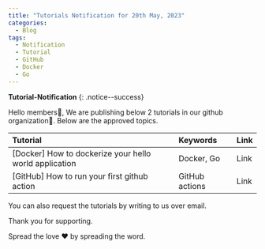 ```yaml
---
title: "Tutorials Notification for 20th May, 2023"
categories:
  - Blog
tags:
  - Notification
  - Tutorial
  - GitHub
  - Docker
  - Go
---
```


**Tutorial-Notification** 
{: .notice--success}

Hello members👋, We are publishing below 2 tutorials in our github organization🏫. Below are the approved topics.

| **Tutorial** | **Keywords** | **Link** |
|:-----|:-----|:-----|
| [Docker] How to dockerize your hello world application | Docker, Go| Link |
| [GitHub] How to run your first github action       | GitHub actions | Link |

You can also request the tutorials by writing to us over email.

Thank you for supporting.

Spread the love ❤️ by spreading the word.
